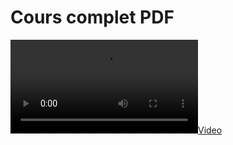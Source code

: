 # Cours complet PDF

[![](https://github.com/bbaranoff/bbaranoff.github.io/blob/main/assets/jekyll.mp4)](https://github.com/bbaranoff/bbaranoff.github.io/blob/main/My.pdf)
